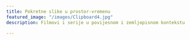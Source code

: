 ```yaml
---
title: Pokretne slike u prostor-vremenu
featured_image: "/images/Clipboard4.jpg"
description: Filmovi i serije u povijesnom i zemljopisnom kontekstu

---
```

